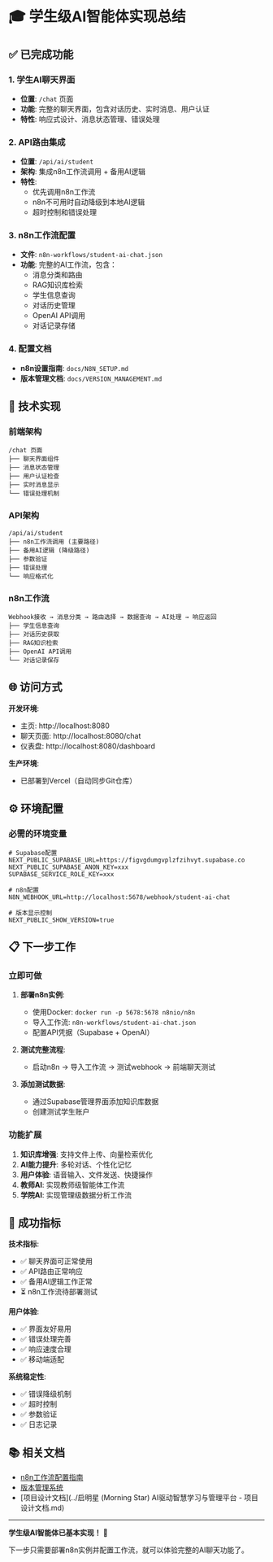 # 🎓 学生级AI智能体实现总结

## ✅ 已完成功能

### 1. 学生AI聊天界面
- **位置**: `/chat` 页面
- **功能**: 完整的聊天界面，包含对话历史、实时消息、用户认证
- **特性**: 响应式设计、消息状态管理、错误处理

### 2. API路由集成
- **位置**: `/api/ai/student`
- **架构**: 集成n8n工作流调用 + 备用AI逻辑
- **特性**: 
  - 优先调用n8n工作流
  - n8n不可用时自动降级到本地AI逻辑
  - 超时控制和错误处理

### 3. n8n工作流配置
- **文件**: `n8n-workflows/student-ai-chat.json`
- **功能**: 完整的AI工作流，包含：
  - 消息分类和路由
  - RAG知识库检索
  - 学生信息查询
  - 对话历史管理
  - OpenAI API调用
  - 对话记录存储

### 4. 配置文档
- **n8n设置指南**: `docs/N8N_SETUP.md`
- **版本管理文档**: `docs/VERSION_MANAGEMENT.md`

## 🔧 技术实现

### 前端架构
```
/chat 页面
├── 聊天界面组件
├── 消息状态管理  
├── 用户认证检查
├── 实时消息显示
└── 错误处理机制
```

### API架构
```
/api/ai/student
├── n8n工作流调用 (主要路径)
├── 备用AI逻辑 (降级路径)
├── 参数验证
├── 错误处理
└── 响应格式化
```

### n8n工作流
```
Webhook接收 → 消息分类 → 路由选择 → 数据查询 → AI处理 → 响应返回
├── 学生信息查询
├── 对话历史获取  
├── RAG知识检索
├── OpenAI API调用
└── 对话记录保存
```

## 🌐 访问方式

**开发环境**: 
- 主页: http://localhost:8080
- 聊天页面: http://localhost:8080/chat
- 仪表盘: http://localhost:8080/dashboard

**生产环境**: 
- 已部署到Vercel（自动同步Git仓库）

## ⚙️ 环境配置

### 必需的环境变量
```env
# Supabase配置
NEXT_PUBLIC_SUPABASE_URL=https://figvgdumgvplzfzihvyt.supabase.co
NEXT_PUBLIC_SUPABASE_ANON_KEY=xxx
SUPABASE_SERVICE_ROLE_KEY=xxx

# n8n配置  
N8N_WEBHOOK_URL=http://localhost:5678/webhook/student-ai-chat

# 版本显示控制
NEXT_PUBLIC_SHOW_VERSION=true
```

## 📋 下一步工作

### 立即可做
1. **部署n8n实例**:
   - 使用Docker: `docker run -p 5678:5678 n8nio/n8n`
   - 导入工作流: `n8n-workflows/student-ai-chat.json`
   - 配置API凭据（Supabase + OpenAI）

2. **测试完整流程**:
   - 启动n8n → 导入工作流 → 测试webhook → 前端聊天测试

3. **添加测试数据**:
   - 通过Supabase管理界面添加知识库数据
   - 创建测试学生账户

### 功能扩展
1. **知识库增强**: 支持文件上传、向量检索优化
2. **AI能力提升**: 多轮对话、个性化记忆
3. **用户体验**: 语音输入、文件发送、快捷操作
4. **教师AI**: 实现教师级智能体工作流
5. **学院AI**: 实现管理级数据分析工作流

## 🎯 成功指标

**技术指标**:
- ✅ 聊天界面可正常使用
- ✅ API路由正常响应  
- ✅ 备用AI逻辑工作正常
- ⏳ n8n工作流待部署测试

**用户体验**:
- ✅ 界面友好易用
- ✅ 错误处理完善
- ✅ 响应速度合理
- ✅ 移动端适配

**系统稳定性**:
- ✅ 错误降级机制
- ✅ 超时控制
- ✅ 参数验证
- ✅ 日志记录

## 📚 相关文档

- [n8n工作流配置指南](./N8N_SETUP.md)
- [版本管理系统](./VERSION_MANAGEMENT.md)
- [项目设计文档](../启明星 (Morning Star) AI驱动智慧学习与管理平台 - 项目设计文档.md)

---

**学生级AI智能体已基本实现！** 🎉

下一步只需要部署n8n实例并配置工作流，就可以体验完整的AI聊天功能了。